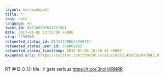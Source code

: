```yaml
---
layout: micropubpost
title: ''
tags: note
language: en
tweet_id: 817368907824721921
date: 2017-01-06 13:55:08 +0000
slug: '135508'
retweeted_status_id: 817317386634358784
retweeted_status_user_id: 309069265
retweeted_status_timestamp: 2017-01-06 10:30:24 +0000
expanded_urls: https://twitter.com/ItMeIRL/status/817214907263447042,https://twitter.com/ItMeIRL/status/817214907263447042
---
```

RT @12_0_13: Me_irl gets serious https://t.co/i3noHKRNRR
